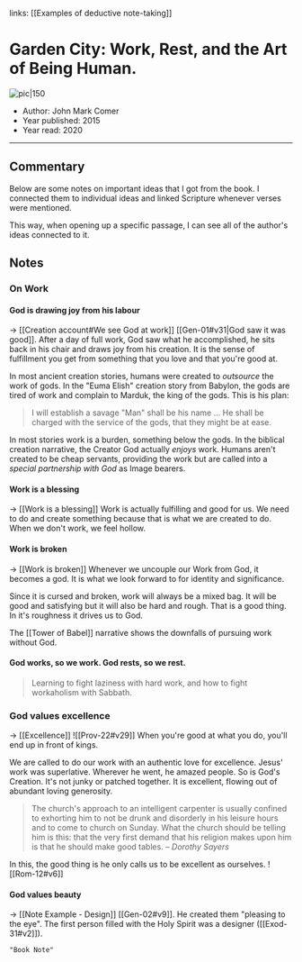 links: [[Examples of deductive note-taking]]
# Garden City: Work, Rest, and the Art of Being Human.
![pic|150](https://i.gr-assets.com/images/S/compressed.photo.goodreads.com/books/1442843359l/23403781._SX98_.jpg)
* Author: John Mark Comer
* Year published: 2015
* Year read: 2020
***
## Commentary
Below are some notes on important ideas that I got from the book. I connected them to individual ideas and linked Scripture whenever verses were mentioned.

This way, when opening up a specific passage, I can see all of the author's ideas connected to it.

## Notes
### On Work
#### God is drawing joy from his labour
→ [[Creation account#We see God at work]]
[[Gen-01#v31|God saw it was good]]. After a day of full work, God saw what he accomplished, he sits back in his chair and draws joy from his creation. It is the sense of fulfillment you get from something that you love and that you're good at.

In most ancient creation stories, humans were created to *outsource* the work of gods. In the "Euma Elish" creation story from Babylon, the gods are tired of work and complain to Marduk, the king of the gods. This is his plan:

> I will establish a savage
> "Man" shall be his name …
> He shall be charged with the service of the gods,
> that they might be at ease.

In most stories work is a burden, something below the gods. In the biblical creation narrative, the Creator God actually *enjoys* work. Humans aren't created to be cheap servants, providing the work but are called into a *special partnership with God* as Image bearers.

#### Work is a blessing
 → [[Work is a blessing]]
Work is actually fulfilling and good for us. We need to do and create something because that is what we are created to do. When we don't work, we feel hollow.

#### Work is broken
→ [[Work is broken]]
Whenever we uncouple our Work from God, it becomes a god. It is what we look forward to for identity and significance.

Since it is cursed and broken, work will always be a mixed bag. It will be good and satisfying but it will also be hard and rough. That is a good thing. In it's roughness it drives us to God.

The [[Tower of Babel]] narrative shows the downfalls of pursuing work without God.

#### God works, so we work. God rests, so we rest.
> Learning to fight laziness with hard work, and how to fight workaholism with Sabbath.


### God values excellence
→ [[Excellence]]
![[Prov-22#v29]]
When you're good at what you do, you'll end up in front of kings.

We are called to do our work with an authentic love for excellence. Jesus' work was superlative. Wherever he went, he amazed people. So is God's Creation. It's not junky or patched together. It is excellent, flowing out of abundant loving generosity.

> The church's approach to an intelligent carpenter is usually confined to exhorting him to not be drunk and disorderly in his leisure hours and to come to church on Sunday. What the church should be telling him is this: that the very first demand that his religion makes upon him is that he should make good tables.
> – *Dorothy Sayers*

In this, the good thing is he only calls us to be excellent as ourselves.
![[Rom-12#v6]]

#### God values beauty
→ [[Note Example - Design]]
[[Gen-02#v9]]. He created them "pleasing to the eye". The first person filled with the Holy Spirit was a designer ([[Exod-31#v2]]).

```query 2021-10-02 18:56
"Book Note"
```